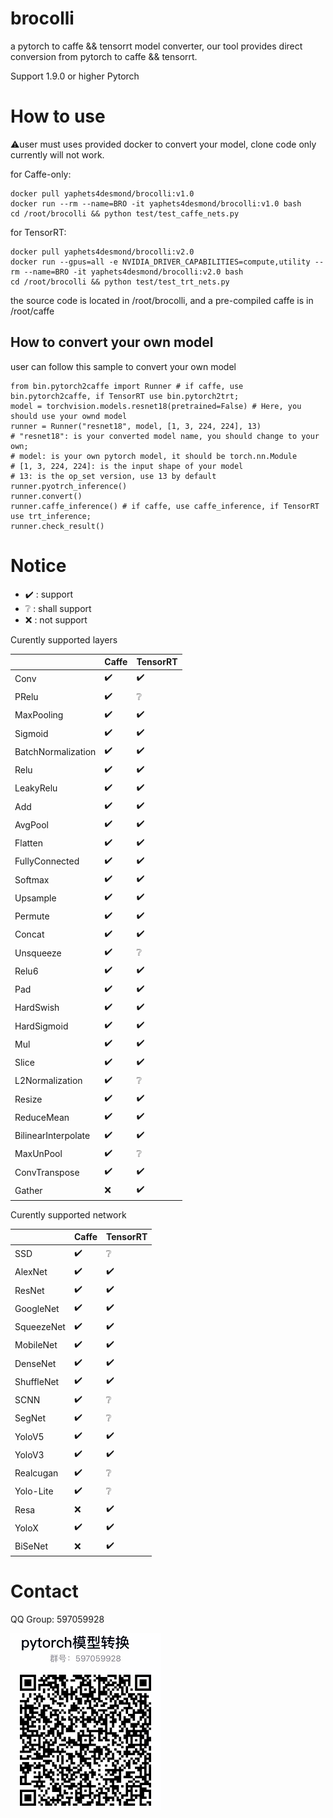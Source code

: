 # brocolli

a pytorch to caffe && tensorrt model converter, our tool provides direct conversion from pytorch to caffe && tensorrt.

Support 1.9.0 or higher Pytorch

# How to use
⚠️user must uses provided docker to convert your model, clone code only currently will not work.

for Caffe-only:
```
docker pull yaphets4desmond/brocolli:v1.0
docker run --rm --name=BRO -it yaphets4desmond/brocolli:v1.0 bash
cd /root/brocolli && python test/test_caffe_nets.py
```
for TensorRT:
```
docker pull yaphets4desmond/brocolli:v2.0
docker run --gpus=all -e NVIDIA_DRIVER_CAPABILITIES=compute,utility --rm --name=BRO -it yaphets4desmond/brocolli:v2.0 bash
cd /root/brocolli && python test/test_trt_nets.py
```

the source code is located in /root/brocolli, and a pre-compiled caffe is in /root/caffe

## How to convert your own model
user can follow this sample to convert your own model
```
from bin.pytorch2caffe import Runner # if caffe, use bin.pytorch2caffe, if TensorRT use bin.pytorch2trt;
model = torchvision.models.resnet18(pretrained=False) # Here, you should use your ownd model
runner = Runner("resnet18", model, [1, 3, 224, 224], 13)
# "resnet18": is your converted model name, you should change to your own;
# model: is your own pytorch model, it should be torch.nn.Module
# [1, 3, 224, 224]: is the input shape of your model
# 13: is the op_set version, use 13 by default
runner.pyotrch_inference()
runner.convert()
runner.caffe_inference() # if caffe, use caffe_inference, if TensorRT use trt_inference;
runner.check_result()
```

# Notice 

* ✔️ : support 
* ❔ : shall support
* ❌ : not support

Curently supported layers

|                    |Caffe|TensorRT|
|---                 |---|---|
|Conv                |✔️|✔️|
|PRelu               |✔️|❔|
|MaxPooling          |✔️|✔️|
|Sigmoid             |✔️|✔️|
|BatchNormalization  |✔️|✔️|
|Relu                |✔️|✔️|
|LeakyRelu           |✔️|✔️|
|Add                 |✔️|✔️|
|AvgPool             |✔️|✔️|
|Flatten             |✔️|✔️|
|FullyConnected      |✔️|✔️|
|Softmax             |✔️|✔️|
|Upsample            |✔️|✔️|
|Permute             |✔️|✔️|
|Concat              |✔️|✔️|
|Unsqueeze           |✔️|❔|
|Relu6               |✔️|✔️|
|Pad                 |✔️|✔️|
|HardSwish           |✔️|✔️|
|HardSigmoid         |✔️|✔️|
|Mul                 |✔️|✔️|
|Slice               |✔️|✔️|
|L2Normalization     |✔️|❔|
|Resize              |✔️|✔️|
|ReduceMean          |✔️|✔️|
|BilinearInterpolate |✔️|✔️|
|MaxUnPool           |✔️|❔|
|ConvTranspose       |✔️|✔️|
|Gather              |❌|✔️|


Curently supported network

|          |Caffe|TensorRT|
|---       |---|---|
|SSD       |✔️|❔|
|AlexNet   |✔️|✔️|
|ResNet    |✔️|✔️|
|GoogleNet |✔️|✔️|
|SqueezeNet|✔️|✔️|
|MobileNet |✔️|✔️|
|DenseNet  |✔️|✔️|
|ShuffleNet|✔️|✔️|
|SCNN      |✔️|❔|
|SegNet    |✔️|❔|
|YoloV5    |✔️|✔️|
|YoloV3    |✔️|✔️|
|Realcugan |✔️|❔|
|Yolo-Lite |✔️|❔|
|Resa      |❌|✔️|
|YoloX     |✔️|✔️|
|BiSeNet   |❌|✔️|


# Contact
 QQ Group: 597059928
 
 ![image](imgs/QGRPOUP.png)